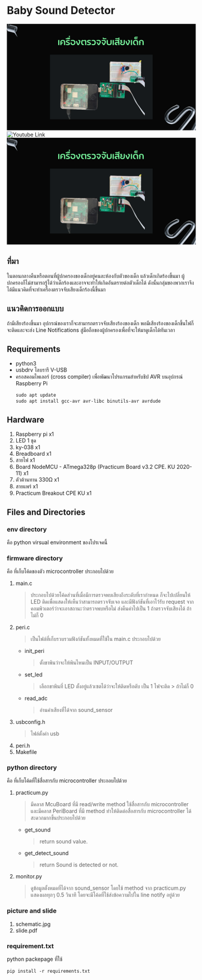 # Baby Sound Detector
![This is an image](/picture%20and%20slide/baby-sound-detector.png)
![Youtube Link](https://youtu.be/kagJ3N3T314)
[![Youtube Link](/picture%20and%20slide/baby-sound-detector.png)](https://youtu.be/kagJ3N3T314)

## ที่มา
ในตอนกลางคืนหรือตอนที่ผู้ปกครองของเด็กอยู่คนละห้องกับตัวของเด็ก แล้วเด็กเกิดร้องขึ้นมา ผู้ปกครองก็ไม่สามารถรู้ได้ว่าเด็กร้องและอาจจะทำให้เกิดอันตรายต่อตัวเด็กได้ ดังนั้นกลุ่มของพวกเราจึงได้มีแนวคิดที่จะทำเครื่องตรวจจับเสียงเด็กร้องนี้ขึ้นมา
## แนวคิดการออกแบบ
ถ้ามีเสียงร้องขึ้นมา อุปกรณ์ของเราก็จะสามารถตรวจจับเสียงร้องของเด็ก พอมีเสียงร้องของเด็กขึ้นไฟก็จะติดและจะส่ง Line Notifications สู่มือถือของผู้ปกครองเพื่อที่จะให้มาดูเด็กได้ทันเวลา

## Requirements
- python3
- usbdrv ไลบรารี V-USB
- ครอสคอมไพเลอร์ (cross compiler) เพื่อพัฒนาโปรแกรมสำหรับชิป AVR บนอุปกรณ์ Raspberry Pi
    ```
    sudo apt update
    sudo apt install gcc-avr avr-libc binutils-avr avrdude
    ```

## Hardware
1. Raspberry pi x1 
2. LED 1 ชุด 
3. ky-038 x1 
4. Breadboard x1 
5. สายไฟ x1 
6. Board NodeMCU - ATmega328p (Practicum Board v3.2 CPE. KU 2020-11) x1 
7. ตัวต้านทาน 330Ω x1 
8. สายแพร์ x1 
9. Practicum Breakout CPE KU x1

## Files and Directories
### env directory
คือ python virsual environment ของโปรเจคนี้

### firmware directory
คือ ที่เก็บโค้ดของตัว microcontroller ประกอบไปด้วย
1. main.c
    >ประกอบไปด้วยโค้ดส่วนที่เมื่อมีการตรวจพบเสียงถึงระดับที่เรากำหนด ก็จะไปเปลี่ยนให้ LED ติดเพื่อแสดงให้เห็นว่าสามารถตรวจจับเจอ และมีฟังก์ชันที่เอาไว้รับ request จากคอมพิวเตอร์ว่าจะเอาสถานะว่าตรวจพบหรือไม่ ส่งคืนค่าไปเป็น 1 ถ้าตรวจจับเสียงได้ ถ้าไม่ก็ 0
2. peri.c
    >เป็นไฟล์ที่เก็บรวบรวมฟังก์ชันทั้งหมดที่ใช้ใน main.c ประกอบไปด้วย
    - init_peri
        > ตั้งขาพินว่าจะให้พินไหนเป็น INPUT/OUTPUT
    - set_led
        > เลือกขาพินที่ LED ตั้งอยู่แล้วเซตได้ว่าจะให้ติดหรือดับ เป็น 1 ไฟจะติด > ถ้าไม่ก็ 0
    - read_adc
        > อ่านค่าเสียงที่ได้จาก sound_sensor
3. usbconfig.h
    >ไฟล์ตั้งค่า usb
4. peri.h
5. Makefile

### python directory
คือ ที่เก็บโค้ดที่ใช้สื่อสารกับ microcontroller ประกอบไปด้วย
1. practicum.py
    >มีคลาส McuBoard ที่มี read/write method ใช้สื่อสารกับ microcontroller และมีคลาส PeriBoard ที่มี method ทำให้ติดต่อสื่อสารกับ microcontroller ได้สะดวกมากขึ้นประกอบไปด้วย
    - get_sound
        > return sound value.
    - get_detect_sound
        > return Sound is detected or not.
2. monitor.py
    >ดูข้อมูลตั้งหมดที่ได้จาก sound_sensor โดยใช้ method จาก practicum.py แสดงผลทุกๆ 0.5 วินาที โดยจะมีโค้ดที่ใช้ส่งข้อความไปใน line notify อยู่ด้วย

### picture and slide
1. schematic.jpg
2. slide.pdf

### requirement.txt
python packepage ที่ใช้
```
pip install -r requirements.txt
```